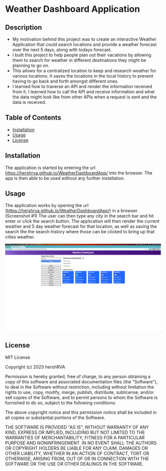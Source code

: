 # Weather Dashboard Application

## Description

- My motivation behind this project was to create an interactive Weather Application that could search locations and provide a weather forecast over the next 5 days, along with todays forecast.
- I built this project to help people plan out their vacations by allowing them to search for weather in different destinations they might be planning to go on. 
- This allows for a centralized location to keep and research weather for various locations. It saves the locations in the local history to prevent having to go back and forth amongst different ones. 
- I learned how to traverse an API and render the information received from it.  I learned how to call the API and receive information and what the data might look like from other APIs when a request is sent and the data is received.  

## Table of Contents 

- [Installation](#installation)
- [Usage](#usage)
- [License](#license)

## Installation

The application is started by entering the url https://hershrva.github.io/WeatherDashboardApp/ into the browser.  The app is then able to be used without any further installation.

## Usage

The application works by opening the url (https://hershrva.github.io/WeatherDashboardApp/) in a browser. (Screenshot #1)
The user can then type any city in the search bar and hit enter or click the search button.  The application will then render the current weather and 5 day weather forecast for that location, as well as saving the search the the search history where those can be clicked to bring up that cities weather.



![Screenshot](Images/screenshot.png)

## License

MIT License

Copyright (c) 2023 hershRVA

Permission is hereby granted, free of charge, to any person obtaining a copy
of this software and associated documentation files (the "Software"), to deal
in the Software without restriction, including without limitation the rights
to use, copy, modify, merge, publish, distribute, sublicense, and/or sell
copies of the Software, and to permit persons to whom the Software is
furnished to do so, subject to the following conditions:

The above copyright notice and this permission notice shall be included in all
copies or substantial portions of the Software.

THE SOFTWARE IS PROVIDED "AS IS", WITHOUT WARRANTY OF ANY KIND, EXPRESS OR
IMPLIED, INCLUDING BUT NOT LIMITED TO THE WARRANTIES OF MERCHANTABILITY,
FITNESS FOR A PARTICULAR PURPOSE AND NONINFRINGEMENT. IN NO EVENT SHALL THE
AUTHORS OR COPYRIGHT HOLDERS BE LIABLE FOR ANY CLAIM, DAMAGES OR OTHER
LIABILITY, WHETHER IN AN ACTION OF CONTRACT, TORT OR OTHERWISE, ARISING FROM,
OUT OF OR IN CONNECTION WITH THE SOFTWARE OR THE USE OR OTHER DEALINGS IN THE
SOFTWARE.


